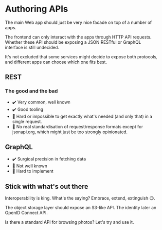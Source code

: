 # Authoring APIs

The main Web app should just be very nice facade on top of a number of apps.

The frontend can only interact with the apps through HTTP API requests. Whether these API should be exposing a JSON RESTful or GraphQL interface is still undecided.

It's not excluded that some services might decide to expose both protocols, and different apps can choose which one fits best.

## REST

### The good and the bad

- ✔️ Very common, well known
- ✔️ Good tooling
- 🔴 Hard or impossible to get exactly what's needed (and only that) in a single request.
- 🔴 No real standardisation of request/response formats except for jsonapi.org, which might just be too strongly opinionated.

## GraphQL 

- ✔️ Surgical precision in fetching data
- 🔴 Not well known
- 🔴 Hard to implement

## Stick with what's out there

Interoperability is king. What's the saying? Embrace, extend, extinguish 😉.

The object storage layer should expose an S3-like API. The identity later an OpenID Connect API.

Is there a standard API for browsing photos? Let's try and use it.

